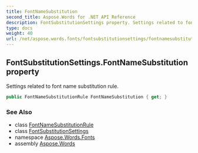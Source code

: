 ```yaml
---
title: FontNameSubstitution
second_title: Aspose.Words for .NET API Reference
description: FontSubstitutionSettings property. Settings related to font name substitution rule in C#.
type: docs
weight: 40
url: /net/aspose.words.fonts/fontsubstitutionsettings/fontnamesubstitution/
---
```

## FontSubstitutionSettings.FontNameSubstitution property

Settings related to font name substitution rule.

```csharp
public FontNameSubstitutionRule FontNameSubstitution { get; }
```

### See Also

* class [FontNameSubstitutionRule](../../fontnamesubstitutionrule/)
* class [FontSubstitutionSettings](../)
* namespace [Aspose.Words.Fonts](../../fontsubstitutionsettings/)
* assembly [Aspose.Words](../../../)

